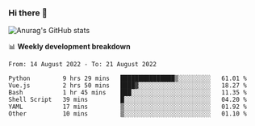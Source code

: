 ### Hi there 👋
![Anurag's GitHub stats](https://github-readme-stats.vercel.app/api?username=jami1024&show_icons=true&theme=radical)

📊 **Weekly development breakdown**
<!--START_SECTION:waka-->

```text
From: 14 August 2022 - To: 21 August 2022

Python         9 hrs 29 mins   ███████████████▒░░░░░░░░░   61.01 %
Vue.js         2 hrs 50 mins   ████▓░░░░░░░░░░░░░░░░░░░░   18.27 %
Bash           1 hr 45 mins    ███░░░░░░░░░░░░░░░░░░░░░░   11.35 %
Shell Script   39 mins         █░░░░░░░░░░░░░░░░░░░░░░░░   04.20 %
YAML           17 mins         ▒░░░░░░░░░░░░░░░░░░░░░░░░   01.92 %
Other          10 mins         ▒░░░░░░░░░░░░░░░░░░░░░░░░   01.10 %
```

<!--END_SECTION:waka-->
<!--
**jami1024/jami1024** is a ✨ _special_ ✨ repository because its `README.md` (this file) appears on your GitHub profile.

Here are some ideas to get you started:

- 🔭 I’m currently working on ...
- 🌱 I’m currently learning ...
- 👯 I’m looking to collaborate on ...
- 🤔 I’m looking for help with ...
- 💬 Ask me about ...
- 📫 How to reach me: ...
- 😄 Pronouns: ...
- ⚡ Fun fact: ...
-->
